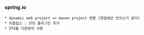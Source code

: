 ### spring.io

	* dynamic web project => maven project 변환 (현업에선 안쓰는거 같다)
	* 이클립스 : STS 플러그인 추가
	* STS를 다운받아 사용
